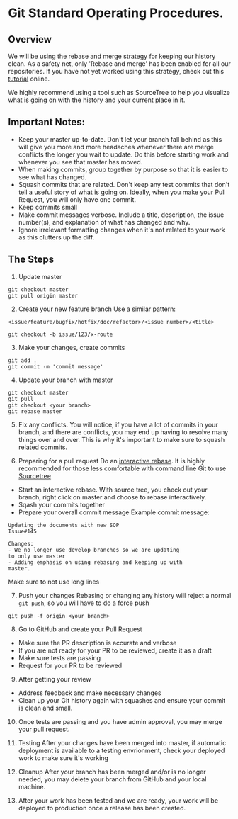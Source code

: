 # Git Standard Operating Procedures.

## Overview
We will be using the rebase and merge strategy for keeping our history clean. As a safety net, only 'Rebase and merge' has been enabled for all our repositories. If you have not yet worked using this strategy, check out this [tutorial](https://www.atlassian.com/git/tutorials/merging-vs-rebasing) online.

We highly recommend using a tool such as SourceTree to help you visualize what is going on with the history and your current place in it.

## Important Notes:
* Keep your master up-to-date. Don't let your branch fall behind as this will give you more and more headaches whenever there are merge conflicts the longer you wait to update. Do this before starting work and whenever you see that master has moved.
* When making commits, group together by purpose so that it is easier to see what has changed.
* Squash commits that are related. Don't keep any test commits that don't tell a useful story of what is going on. Ideally, when you make your Pull Request, you will only have one commit.
* Keep commits small
* Make commit messages verbose. Include a title, description, the issue number(s), and explanation of what has changed and why.
* Ignore irrelevant formatting changes when it's not related to your work as this clutters up the diff.

## The Steps

1. Update master
```
git checkout master
git pull origin master
```
2. Create your new feature branch
Use a similar pattern:
```
<issue/feature/bugfix/hotfix/doc/refactor>/<issue number>/<title>
```

```
git checkout -b issue/123/x-route
```

3. Make your changes, create commits
```
git add .
git commit -m 'commit message'
```

4. Update your branch with master
```
git checkout master
git pull
git checkout <your branch>
git rebase master
```

5. Fix any conflicts. You will notice, if you have a lot of commits in your branch, and there are conflicts, you may end up having to resolve many things over and over. This is why it's important to make sure to squash related commits.

6. Preparing for a pull request
Do an [interactive rebase](https://git-scm.com/book/en/v2/Git-Tools-Rewriting-History). It is highly recommended for those less comfortable with command line Git to use [Sourcetree](https://www.atlassian.com/blog/sourcetree/interactive-rebase-sourcetree)
- Start an interactive rebase. With source tree, you check out your branch, right click on master and choose to rebase interactively.
- Sqash your commits together
- Prepare your overall commit message
Example commit message:
```
Updating the documents with new SOP
Issue#145

Changes:
- We no longer use develop branches so we are updating
to only use master
- Adding emphasis on using rebasing and keeping up with
master.
```
Make sure to not use long lines

7. Push your changes
Rebasing or changing any history will reject a normal ``git push``, so you will have to do a force push
```
git push -f origin <your branch>
```

8. Go to GitHub and create your Pull Request
- Make sure the PR description is accurate and verbose
- If you are not ready for your PR to be reviewed, create it as a draft
- Make sure tests are passing
- Request for your PR to be reviewed

9. After getting your review
- Address feedback and make necessary changes
- Clean up your Git history again with squashes and ensure your commit is clean and small.

10. Once tests are passing and you have admin approval, you may merge your pull request.

11. Testing
After your changes have been merged into master, if automatic deployment is available to a testing envrionment, check your deployed work to make sure it's working

12. Cleanup
After your branch has been merged and/or is no longer needed, you may delete your branch from GitHub and your local machine.

13. After your work has been tested and we are ready, your work will be deployed to production once a release has been created.